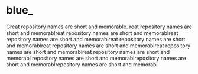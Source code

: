 # blue_
Great repository names are short and memorable.
reat repository names are short and memorablreat repository names are short and memorablreat repository names are short and memorablreat repository names are short and memorablreat repository names are short and memorablreat repository names are short and memorablreat repository names are short and memorabl
repository names are short and memorablrepository names are short and memorablrepository names are short and memorabl
